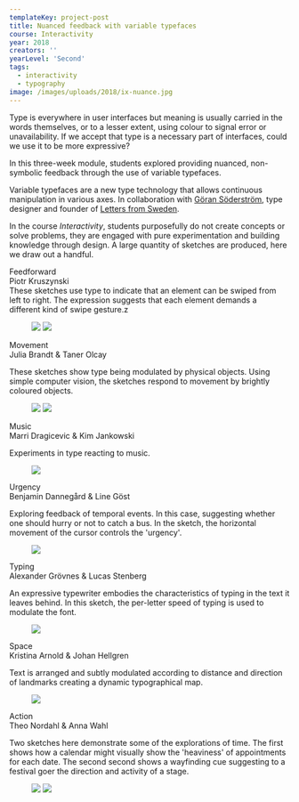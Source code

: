 ```yaml
---
templateKey: project-post
title: Nuanced feedback with variable typefaces
course: Interactivity
year: 2018
creators: ''
yearLevel: 'Second'
tags:
  - interactivity
  - typography
image: /images/uploads/2018/ix-nuance.jpg
---
```


Type is everywhere in user interfaces but meaning is usually carried in the words themselves, or to a lesser extent, using colour to signal error or unavailability. If we accept that type is a necessary part of interfaces, could we use it to be more expressive?

In this three-week module, students explored providing nuanced, non-symbolic feedback through the use of variable typefaces.  

Variable typefaces are a new type technology that allows continuous manipulation in various axes. In collaboration with <a href="http://goransoderstrom.se/">Göran Söderström</a>, type designer and founder of <a href="https://lettersfromsweden.se/">Letters from Sweden</a>.

<div class="box is-size-7">
  <div class="content">

In the course <em>Interactivity</em>, students purposefully do not create concepts or solve problems, they are engaged with pure experimentation and building knowledge through design. A large quantity of sketches are produced, here we draw out a handful.
  </div>

</div>


<div class="section is-size-6">
  <div class="title">Feedforward</div>
  <div class="subtitle is-uppercase">Piotr Kruszynski</div>
  These sketches use type to indicate that an element can be swiped from left to right. The expression suggests that each element demands a different kind of swipe gesture.z
  <figure>
    <img src="/images/uploads/2018/ix-nuance-7-1.gif">
    <img src="/images/uploads/2018/ix-nuance-7-2.gif">
  </figure>

</div>


<div class="section is-size-6">
  <div class="title">Movement</div>
  <div class="subtitle is-uppercase">Julia Brandt & Taner Olcay</div>

  These sketches show type being modulated by physical objects. Using simple computer vision, the sketches respond to movement by brightly coloured objects.

  <figure>
    <img src="/images/uploads/2018/ix-nuance-1-1.gif">
    <img src="/images/uploads/2018/ix-nuance-1-2.gif">
  </figure>

</div>


<div class="section is-size-6">
  <div class="title">Music</div>
  <div class="subtitle is-uppercase">Marri Dragicevic & Kim Jankowski</div>

Experiments in type reacting to music.

  <figure>
    <img src="/images/uploads/2018/ix-nuance-2-1.gif">
  </figure>

</div>

<div class="section is-size-6">
  <div class="title">Urgency</div>
  <div class="subtitle is-uppercase">Benjamin Dannegård & Line Göst</div>

Exploring feedback of temporal events. In this case, suggesting whether one should hurry or not to catch a bus. In the sketch, the horizontal movement of the cursor controls the 'urgency'.

  <figure>
   <img src="/images/uploads/2018/ix-nuance-3-1.gif">
  </figure>

</div>

<div class="section is-size-6">
  <div class="title">Typing</div>
  <div class="subtitle is-uppercase">Alexander Grövnes & Lucas Stenberg</div>

An expressive typewriter embodies the characteristics of typing in the text it leaves behind. In this sketch, the per-letter speed of typing is used to modulate the font.

  <figure>
    <img src="/images/uploads/2018/ix-nuance-4-1.gif">
  </figure>

</div>

<div class="section is-size-6">
  <div class="title">Space</div>
  <div class="subtitle is-uppercase">Kristina Arnold & Johan Hellgren</div>

Text is arranged and subtly modulated according to distance and direction of landmarks creating a dynamic typographical map.

  <figure>
    <img src="/images/uploads/2018/ix-nuance-5-1.gif">
  </figure>

</div>

<div class="section is-size-6">
  <div class="title">Action</div>
  <div class="subtitle is-uppercase">Theo Nordahl & Anna Wahl</div>

Two sketches here demonstrate some of the explorations of time. The first shows how a calendar might visually show the 'heaviness' of appointments for each date. The second second shows a wayfinding cue suggesting to a festival goer the direction and activity of a stage.

  <figure>
    <img src="/images/uploads/2018/ix-nuance-6-1.gif">
    <img src="/images/uploads/2018/ix-nuance-6-2.gif">
  </figure>

</div>
